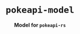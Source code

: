 <div align="center">
  <h1><code>pokeapi-model</code></h1>

  <p>
    <strong>Model for <code>pokeapi-rs</code></strong>
  </p>
</div>
